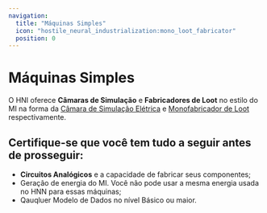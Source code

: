 ```yaml
---
navigation:
  title: "Máquinas Simples"
  icon: "hostile_neural_industrialization:mono_loot_fabricator"
  position: 0
---
```


# Máquinas Simples

O HNI oferece **Câmaras de Simulação** e **Fabricadores de Loot** no estilo do MI na forma da [Câmara de Simulação Elétrica](./single_block/electric_sim_chamber.md) e [Monofabricador de Loot](./single_block/mono_loot_fabricator.md) respectivamente.

Certifique-se que você tem tudo a seguir antes de prosseguir:
- 
- **Circuitos Analógicos** e a capacidade de fabricar seus componentes;
- Geração de energia do MI. Você não pode usar a mesma energia usada no HNN para essas máquinas;
- Qauqluer Modelo de Dados no nível Básico ou maior.